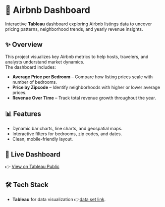 # 🏡 Airbnb Dashboard

Interactive **Tableau** dashboard exploring Airbnb listings data to uncover
pricing patterns, neighborhood trends, and yearly revenue insights.


## ✨ Overview
This project visualizes key Airbnb metrics to help hosts, travelers,
and analysts understand market dynamics.  
The dashboard includes:
- **Average Price per Bedroom** – Compare how listing prices scale with number of bedrooms.
- **Price by Zipcode** – Identify neighborhoods with higher or lower average prices.
- **Revenue Over Time** – Track total revenue growth throughout the year.

## 📊 Features
- Dynamic bar charts, line charts, and geospatial maps.
- Interactive filters for bedrooms, zip codes, and dates.
- Clean, mobile-friendly layout.

## 🔗 Live Dashboard
👉 [View on Tableau Public](https://public.tableau.com/shared/RNFBFMPR3?:display_count=n&:origin=viz_share_link)


## 🛠️ Tech Stack
- **Tableau** for data visualization
👉[data set link](https://www.kaggle.com/datasets/alexanderfreberg/airbnb-listings-2016-dataset/data?select=Tableau+Full+Project.xlsx).

